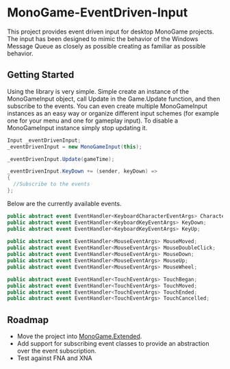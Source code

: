 # MonoGame-EventDriven-Input

This project provides event driven input for desktop MonoGame projects. The input has been designed to mimic the behavior of the Windows Message Queue as closely as possible creating as familiar as possible behavior.

## Getting Started

Using the library is very simple. Simple create an instance of the MonoGameInput object, call Update in the Game.Update function, and then subscribe to the events. You can even create multiple MonoGameInput instances as an easy way or organize different input schemes (for example one for your menu and one for gameplay input). To disable a MonoGameInput instance simply stop updating it.

```C#
Input _eventDrivenInput;
_eventDrivenInput = new MonoGameInput(this);

_eventDrivenInput.Update(gameTime);

_eventDrivenInput.KeyDown += (sender, keyDown) =>
{
  //Subscribe to the events 
};
```

Below are the currently available events.

```C#
public abstract event EventHandler<KeyboardCharacterEventArgs> CharacterTyped;
public abstract event EventHandler<KeyboardKeyEventArgs> KeyDown;
public abstract event EventHandler<KeyboardKeyEventArgs> KeyUp;
        
public abstract event EventHandler<MouseEventArgs> MouseMoved;
public abstract event EventHandler<MouseEventArgs> MouseDoubleClick;
public abstract event EventHandler<MouseEventArgs> MouseDown;
public abstract event EventHandler<MouseEventArgs> MouseUp;
public abstract event EventHandler<MouseEventArgs> MouseWheel;

public abstract event EventHandler<TouchEventArgs> TouchBegan;
public abstract event EventHandler<TouchEventArgs> TouchMoved;
public abstract event EventHandler<TouchEventArgs> TouchEnded;
public abstract event EventHandler<TouchEventArgs> TouchCancelled;
```

## Roadmap

 - Move the project into [MonoGame.Extended](https://github.com/craftworkgames/MonoGame.Extended).
 - Add support for subscribing event classes to provide an abstraction over the event subscription.
 - Test against FNA and XNA

